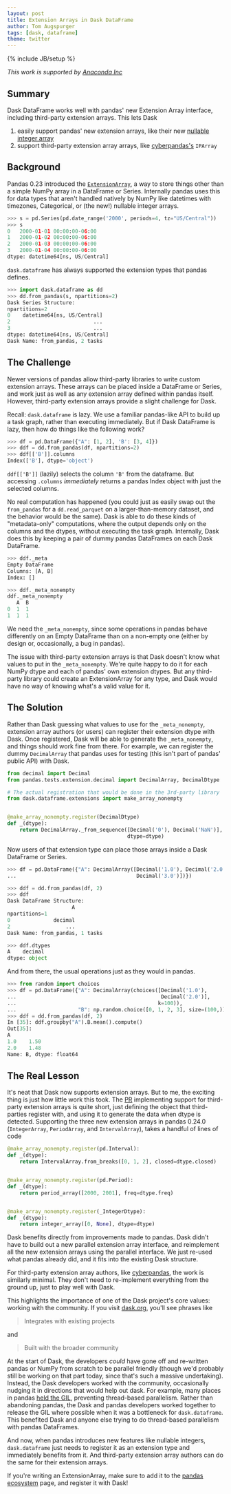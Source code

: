 ```yaml
---
layout: post
title: Extension Arrays in Dask DataFrame
author: Tom Augspurger
tags: [dask, dataframe]
theme: twitter
---
```


{% include JB/setup %}

*This work is supported by [Anaconda Inc](http://anaconda.com)*

Summary
-------

Dask DataFrame works well with pandas' new Extension Array interface, including
third-party extension arrays. This lets Dask

1. easily support pandas' new extension arrays, like their new [nullable integer
   array][intna]
2. support third-party extension array arrays, like [cyberpandas's][cyberpandas]
   `IPArray`

Background
----------

Pandas 0.23 introduced the [`ExtensionArray`][EA], a way to store things other
than a simple NumPy array in a DataFrame or Series. Internally pandas uses this
for data types that aren't handled natively by NumPy like datetimes with
timezones, Categorical, or (the new!) nullable integer arrays.


```python
>>> s = pd.Series(pd.date_range('2000', periods=4, tz="US/Central"))
>>> s
0   2000-01-01 00:00:00-06:00
1   2000-01-02 00:00:00-06:00
2   2000-01-03 00:00:00-06:00
3   2000-01-04 00:00:00-06:00
dtype: datetime64[ns, US/Central]
```

`dask.dataframe` has always supported the extension types that pandas defines.

```python
>>> import dask.dataframe as dd
>>> dd.from_pandas(s, npartitions=2)
Dask Series Structure:
npartitions=2
0    datetime64[ns, US/Central]
2                           ...
3                           ...
dtype: datetime64[ns, US/Central]
Dask Name: from_pandas, 2 tasks
```

The Challenge
-------------

Newer versions of pandas allow third-party libraries to write custom extension
arrays. These arrays can be placed inside a DataFrame or Series, and work
just as well as any extension array defined within pandas itself. However,
third-party extension arrays provide a slight challenge for Dask.

Recall: `dask.dataframe` is lazy. We use a familiar pandas-like API to build up
a task graph, rather than executing immediately. But if Dask DataFrame is lazy,
then how do things like the following work?

```python
>>> df = pd.DataFrame({"A": [1, 2], 'B': [3, 4]})
>>> ddf = dd.from_pandas(df, npartitions=2)
>>> ddf[['B']].columns
Index(['B'], dtype='object')
```


`ddf[['B']]` (lazily) selects the column `'B'` from the dataframe. But accessing
`.columns` *immediately* returns a pandas Index object with just the selected
columns.

No real computation has happened (you could just as easily swap out the
`from_pandas` for a `dd.read_parquet` on a larger-than-memory dataset, and the
behavior would be the same). Dask is able to do these kinds of "metadata-only"
computations, where the output depends only on the columns and the dtypes,
without executing the task graph. Internally, Dask does this by keeping a pair
of dummy pandas DataFrames on each Dask DataFrame.

```python
>>> ddf._meta
Empty DataFrame
Columns: [A, B]
Index: []

>>> ddf._meta_nonempty
ddf._meta_nonempty
   A  B
0  1  1
1  1  1
```

We need the `_meta_nonempty`, since some operations in pandas behave differently
on an Empty DataFrame than on a non-empty one (either by design or,
occasionally, a bug in pandas).

The issue with third-party extension arrays is that Dask doesn't know what
values to put in the `_meta_nonempty`. We're quite happy to do it for each NumPy
dtype and each of pandas' own extension dtypes. But any third-party library
could create an ExtensionArray for any type, and Dask would have no way of
knowing what's a valid value for it.

The Solution
---------------

Rather than Dask guessing what values to use for the `_meta_nonempty`, extension
array authors (or users) can register their extension dtype with Dask. Once
registered, Dask will be able to generate the `_meta_nonempty`, and things
should work fine from there. For example, we can register the dummy `DecimalArray`
that pandas uses for testing (this isn't part of pandas' public API) with Dask.

```python
from decimal import Decimal
from pandas.tests.extension.decimal import DecimalArray, DecimalDtype

# The actual registration that would be done in the 3rd-party library
from dask.dataframe.extensions import make_array_nonempty


@make_array_nonempty.register(DecimalDtype)
def _(dtype):
    return DecimalArray._from_sequence([Decimal('0'), Decimal('NaN')],
                                       dtype=dtype)
```

Now users of that extension type can place those arrays inside a Dask DataFrame
or Series.


```python
>>> df = pd.DataFrame({"A": DecimalArray([Decimal('1.0'), Decimal('2.0'),
...                                       Decimal('3.0')])})

>>> ddf = dd.from_pandas(df, 2)
>>> ddf
Dask DataFrame Structure:
                     A
npartitions=1
0              decimal
2                  ...
Dask Name: from_pandas, 1 tasks

>>> ddf.dtypes
A    decimal
dtype: object
```

And from there, the usual operations just as they would in pandas.

```python
>>> from random import choices
>>> df = pd.DataFrame({"A": DecimalArray(choices([Decimal('1.0'),
...                                               Decimal('2.0')],
...                                              k=100)),
...                    "B": np.random.choice([0, 1, 2, 3], size=(100,))})
>>> ddf = dd.from_pandas(df, 2)
In [35]: ddf.groupby("A").B.mean().compute()
Out[35]:
A
1.0    1.50
2.0    1.48
Name: B, dtype: float64

```

The Real Lesson
---------------

It's neat that Dask now supports extension arrays. But to me, the exciting thing
is just how little work this took. The
[PR](https://github.com/dask/dask/pull/4379/files) implementing support for
third-party extension arrays is quite short, just defining the object that
third-parties register with, and using it to generate the data when dtype is
detected. Supporting the three new extension arrays in pandas 0.24.0
(`IntegerArray`, `PeriodArray`, and `IntervalArray`), takes a handful of lines
of code

```python
@make_array_nonempty.register(pd.Interval):
def _(dtype):
    return IntervalArray.from_breaks([0, 1, 2], closed=dtype.closed)


@make_array_nonempty.register(pd.Period):
def _(dtype):
    return period_array([2000, 2001], freq=dtype.freq)


@make_array_nonempty.register(_IntegerDtype):
def _(dtype):
    return integer_array([0, None], dtype=dtype)

```

Dask benefits directly from improvements made to pandas. Dask didn't have to
build out a new parallel extension array interface, and reimplement all the new
extension arrays using the parallel interface. We just re-used what pandas
already did, and it fits into the existing Dask structure.

For third-party extension array authors, like [cyberpandas][cyberpandas], the
work is similarly minimal. They don't need to re-implement everything from the
ground up, just to play well with Dask.

This highlights the importance of one of the Dask project's core values: working
with the community. If you visit [dask.org](https://dask.org), you'll see
phrases like

> Integrates with existing projects

and

> Built with the broader community

At the start of Dask, the developers *could* have gone off and re-written pandas
or NumPy from scratch to be parallel friendly (though we'd probably still be
working on that part today, since that's such a massive undertaking). Instead,
the Dask developers worked with the community, occasionally nudging it in
directions that would help out dask. For example, many places in pandas [held
the GIL](http://matthewrocklin.com/blog/work/2015/03/10/PyData-GIL), preventing
thread-based parallelism. Rather than abandoning pandas, the Dask and pandas
developers worked together to release the GIL where possible when it was a
bottleneck for `dask.dataframe`. This benefited Dask and anyone else trying to
do thread-based parallelism with pandas DataFrames.

And now, when pandas introduces new features like nullable integers,
`dask.dataframe` just needs to register it as an extension type and immediately
benefits from it. And third-party extension array authors can do the same for
their extension arrays.

If you're writing an ExtensionArray, make sure to add it to the [pandas
ecosystem][ecosystem] page, and register it with Dask!

[cyberpandas]: https://cyberpandas.readthedocs.io
[EA]: http://pandas.pydata.org/pandas-docs/version/0.24/extending.html#extension-types
[ecosystem]: http://pandas.pydata.org/pandas-docs/version/0.24/ecosystem.html#extension-data-types
[intna]: http://pandas.pydata.org/pandas-docs/version/0.24/whatsnew/v0.24.0.html#optional-integer-na-support
